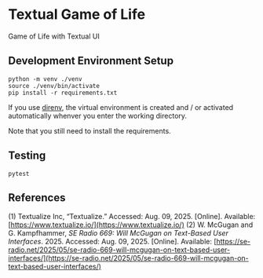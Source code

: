 # Textual Game of Life

Game of Life with Textual UI

## Development Environment Setup

```shell
python -m venv ./venv
source ./venv/bin/activate
pip install -r requirements.txt
```

If you use [direnv](https://github.com/direnv/direnv/wiki/Python), the virtual environment is created and / or activated automatically whenver you enter the working directory.

Note that you still need to install the requirements.

## Testing

```shell
pytest
```

## References

(1) Textualize Inc, “Textualize.” Accessed: Aug. 09, 2025. [Online]. Available: [https://www.textualize.io/](https://www.textualize.io/)
(2) W. McGugan and G. Kampfhammer, _SE Radio 669: Will McGugan on Text-Based User Interfaces_. 2025. Accessed: Aug. 09, 2025. [Online]. Available: [https://se-radio.net/2025/05/se-radio-669-will-mcgugan-on-text-based-user-interfaces/](https://se-radio.net/2025/05/se-radio-669-will-mcgugan-on-text-based-user-interfaces/)

